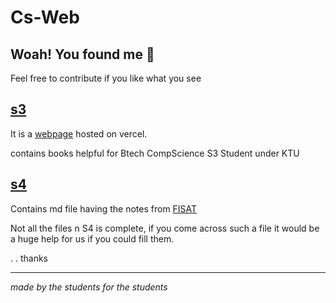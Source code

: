 # Cs-Web


## Woah! You found me 👋

Feel free to contribute if you like what you see 


## [s3](./sem3/)

It is a [webpage](cslavia.us) hosted on vercel.

contains books helpful for Btech CompScience S3 Student under KTU

## [s4](./Sem%204)

Contains md file having the notes from [FISAT](http://www.fisat.ac.in/) 

Not all the files n S4 is complete, if you come across such a file it would be a huge help for us if you could fill them.


. . thanks
 



******************************************************************************
_made by the students for the students_

